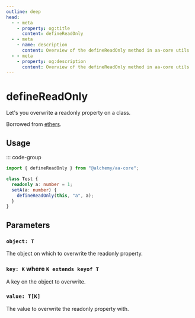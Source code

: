 ```yaml
---
outline: deep
head:
  - - meta
    - property: og:title
      content: defineReadOnly
  - - meta
    - name: description
      content: Overview of the defineReadOnly method in aa-core utils
  - - meta
    - property: og:description
      content: Overview of the defineReadOnly method in aa-core utils
---
```


# defineReadOnly

Let's you overwrite a readonly property on a class.

Borrowed from [ethers](https://github.com/ethers-io/ethers.js/blob/v5.7/packages/properties/src.ts/index.ts#L7).

## Usage

::: code-group

```ts [example.ts]
import { defineReadOnly } from "@alchemy/aa-core";

class Test {
  readonly a: number = 1;
  setA(a: number) {
    defineReadOnly(this, "a", a);
  }
}
```

## Parameters

### `object: T`

The object on which to overwrite the readonly property.

### `key: K` where `K extends keyof T`

A key on the object to overwrite.

### `value: T[K]`

The value to overwrite the readonly property with.
